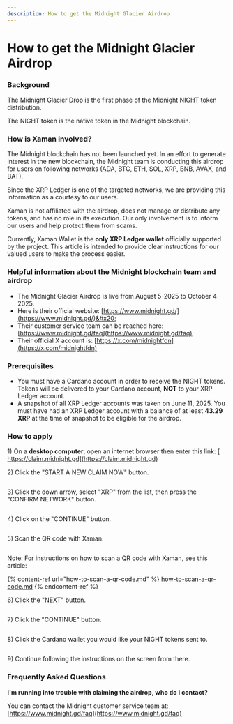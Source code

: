 ```yaml
---
description: How to get the Midnight Glacier Airdrop
---
```


# How to get the Midnight Glacier Airdrop

### Background

The Midnight Glacier Drop is the first phase of the Midnight NIGHT token distribution.

The NIGHT token is the native token in the Midnight blockchain.



### How is Xaman involved?

The Midnight blockchain has not been launched yet. In an effort to generate interest in the new blockchain, the Midnight team is conducting this airdrop for users on following networks (ADA, BTC, ETH, SOL, XRP, BNB, AVAX, and BAT).

Since the XRP Ledger is one of the targeted networks, we are providing this information as a courtesy to our users.&#x20;

Xaman is not affiliated with the airdrop, does not manage or distribute any tokens, and has no role in its execution. Our only involvement is to inform our users and help protect them from scams.

Currently, Xaman Wallet is the **only XRP Ledger wallet** officially supported by the project. This article is intended to provide clear instructions for our valued users to make the process easier.



### Helpful information about the Midnight blockchain team and airdrop

* The Midnight Glacier Airdrop is live from August 5-2025 to October 4-2025.&#x20;
* Here is their official website: [https://www.midnight.gd/](https://www.midnight.gd/)&#x20;
* Their customer service team can be reached here: [https://www.midnight.gd/faq](https://www.midnight.gd/faq)
* Their official X account is:  [https://x.com/midnightfdn](https://x.com/midnightfdn)

### Prerequisites

* You must have a Cardano account in order to receive the NIGHT tokens. Tokens will be delivered to your Cardano account, **NOT** to your XRP Ledger account.
* A snapshot of all XRP Ledger accounts was taken on June 11, 2025. You must have had an XRP Ledger account with a balance of at least **43.29 XRP** at the time of snapshot to be eligible for the airdrop.

### How to apply

1\) On a **desktop computer**, open an internet browser then enter this link: [ https://claim.midnight.gd](https://claim.midnight.gd)

2\) Click the "START A NEW CLAIM NOW" button.

<figure><img src="../.gitbook/assets/Glacier claim - 1.png" alt=""><figcaption></figcaption></figure>



3\) Click the down arrow, select "XRP" from the list, then press the "CONFIRM NETWORK" button.

<figure><img src="../.gitbook/assets/Glacier claim - 2.png" alt=""><figcaption></figcaption></figure>

4\) Click on the "CONTINUE" button.

<figure><img src="../.gitbook/assets/Glacier claim - 3.png" alt=""><figcaption></figcaption></figure>

5\) Scan the QR code with Xaman.&#x20;

<figure><img src="../.gitbook/assets/Glacier claim - 4.png" alt=""><figcaption></figcaption></figure>

Note:  For instructions on how to scan a QR code with Xaman, see this article:

{% content-ref url="how-to-scan-a-qr-code.md" %}
[how-to-scan-a-qr-code.md](how-to-scan-a-qr-code.md)
{% endcontent-ref %}



6\) Click the "NEXT" button.

<figure><img src="../.gitbook/assets/Glacier claim - 5.png" alt=""><figcaption></figcaption></figure>

7\) Click the "CONTINUE" button.

<figure><img src="../.gitbook/assets/Glacier claim - 6.png" alt=""><figcaption></figcaption></figure>

8\) Click the Cardano wallet you would like your NIGHT tokens sent to.

<figure><img src="../.gitbook/assets/Glacier claim - 7.png" alt=""><figcaption></figcaption></figure>

9\) Continue following the instructions on the screen from there.

### Frequently Asked Questions

**I'm running into trouble with claiming the airdrop, who do I contact?**

You can contact the Midnight customer service team at:  [https://www.midnight.gd/faq](https://www.midnight.gd/faq)











